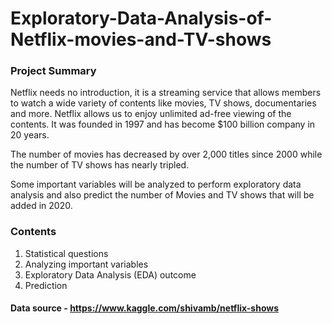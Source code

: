 # Exploratory-Data-Analysis-of-Netflix-movies-and-TV-shows

### Project Summary
Netflix needs no introduction, it is a streaming service that allows members to watch a wide variety of contents like movies, TV shows, documentaries and more. Netflix allows us to enjoy unlimited ad-free viewing of the contents. It was founded in 1997 and has become $100 billion company in 20 years. 

The number of movies has decreased by over 2,000 titles since 2000 while the number of TV shows has nearly tripled. 

Some important variables will be analyzed to perform exploratory data analysis and also predict the number of Movies and TV shows that will be added in 2020.

### Contents
1. Statistical questions
2. Analyzing important variables
3. Exploratory Data Analysis (EDA) outcome
4. Prediction

#### Data source - https://www.kaggle.com/shivamb/netflix-shows
